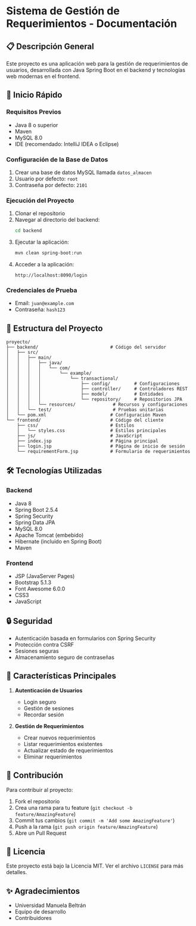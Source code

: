 # Sistema de Gestión de Requerimientos - Documentación

## 📋 Descripción General
Este proyecto es una aplicación web para la gestión de requerimientos de usuarios, desarrollada con Java Spring Boot en el backend y tecnologías web modernas en el frontend.

## 🚀 Inicio Rápido

### Requisitos Previos
- Java 8 o superior
- Maven
- MySQL 8.0
- IDE (recomendado: IntelliJ IDEA o Eclipse)

### Configuración de la Base de Datos
1. Crear una base de datos MySQL llamada `datos_almacen`
2. Usuario por defecto: `root`
3. Contraseña por defecto: `2101`

### Ejecución del Proyecto
1. Clonar el repositorio
2. Navegar al directorio del backend:
   ```bash
   cd backend
   ```
3. Ejecutar la aplicación:
   ```bash
   mvn clean spring-boot:run
   ```
4. Acceder a la aplicación:
   ```
   http://localhost:8090/login
   ```

### Credenciales de Prueba
- Email: `juan@example.com`
- Contraseña: `hash123`

## 📁 Estructura del Proyecto

```
proyecto/
├── backend/                           # Código del servidor
│   ├── src/
│   │   ├── main/
│   │   │   ├── java/
│   │   │   │   └── com/
│   │   │   │       └── example/
│   │   │   │           └── transactional/
│   │   │   │               ├── config/         # Configuraciones
│   │   │   │               ├── controller/     # Controladores REST
│   │   │   │               ├── model/          # Entidades
│   │   │   │               └── repository/     # Repositorios JPA
│   │   │   └── resources/              # Recursos y configuraciones
│   │   └── test/                       # Pruebas unitarias
│   └── pom.xml                        # Configuración Maven
└── frontend/                          # Código del cliente
    ├── css/                           # Estilos
    │   └── styles.css                 # Estilos principales
    ├── js/                            # JavaScript
    ├── index.jsp                      # Página principal
    ├── login.jsp                      # Página de inicio de sesión
    └── requirementForm.jsp            # Formulario de requerimientos
```

## 🛠️ Tecnologías Utilizadas

### Backend
- Java 8
- Spring Boot 2.5.4
- Spring Security
- Spring Data JPA
- MySQL 8.0
- Apache Tomcat (embebido)
- Hibernate (incluido en Spring Boot)
- Maven

### Frontend
- JSP (JavaServer Pages)
- Bootstrap 5.1.3
- Font Awesome 6.0.0
- CSS3
- JavaScript

## 🔒 Seguridad
- Autenticación basada en formularios con Spring Security
- Protección contra CSRF
- Sesiones seguras
- Almacenamiento seguro de contraseñas

## 📝 Características Principales
1. **Autenticación de Usuarios**
   - Login seguro
   - Gestión de sesiones
   - Recordar sesión

2. **Gestión de Requerimientos**
   - Crear nuevos requerimientos
   - Listar requerimientos existentes
   - Actualizar estado de requerimientos
   - Eliminar requerimientos

## 👥 Contribución
Para contribuir al proyecto:
1. Fork el repositorio
2. Crea una rama para tu feature (`git checkout -b feature/AmazingFeature`)
3. Commit tus cambios (`git commit -m 'Add some AmazingFeature'`)
4. Push a la rama (`git push origin feature/AmazingFeature`)
5. Abre un Pull Request

## 📄 Licencia
Este proyecto está bajo la Licencia MIT. Ver el archivo `LICENSE` para más detalles.

## ✨ Agradecimientos
- Universidad Manuela Beltrán
- Equipo de desarrollo
- Contribuidores
